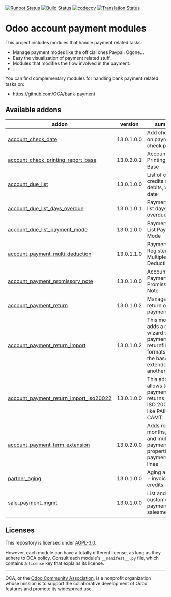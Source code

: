 [![Runbot Status](https://runbot.odoo-community.org/runbot/badge/flat/96/13.0.svg)](https://runbot.odoo-community.org/runbot/repo/github-com-oca-account-payment-96)
[![Build Status](https://travis-ci.com/OCA/account-payment.svg?branch=13.0)](https://travis-ci.com/OCA/account-payment)
[![codecov](https://codecov.io/gh/OCA/account-payment/branch/13.0/graph/badge.svg)](https://codecov.io/gh/OCA/account-payment)
[![Translation Status](https://translation.odoo-community.org/widgets/account-payment-13-0/-/svg-badge.svg)](https://translation.odoo-community.org/engage/account-payment-13-0/?utm_source=widget)

<!-- /!\ do not modify above this line -->

# Odoo account payment modules

This project includes modules that handle payment related tasks:

* Manage payment modes like the official ones Paypal. Ogone...
* Easy the visualization of payment related stuff.
* Modules that modifies the flow involved in the payment.
* ...

You can find complementary modules for handling bank payment related tasks on:

 * https://github.com/OCA/bank-payment

<!-- /!\ do not modify below this line -->

<!-- prettier-ignore-start -->

[//]: # (addons)

Available addons
----------------
addon | version | summary
--- | --- | ---
[account_check_date](account_check_date/) | 13.0.1.0.0 | Add check date on payment for check printing
[account_check_printing_report_base](account_check_printing_report_base/) | 13.0.2.0.1 | Account Check Printing Report Base
[account_due_list](account_due_list/) | 13.0.1.0.0 | List of open credits and debits, with due date
[account_due_list_days_overdue](account_due_list_days_overdue/) | 13.0.1.0.1 | Payments Due list days overdue
[account_due_list_payment_mode](account_due_list_payment_mode/) | 13.0.1.0.0 | Payment Due List Payment Mode
[account_payment_multi_deduction](account_payment_multi_deduction/) | 13.0.1.1.0 | Payment Register with Multiple Deduction
[account_payment_promissory_note](account_payment_promissory_note/) | 13.0.1.0.0 | Account Payment Promissory Note
[account_payment_return](account_payment_return/) | 13.0.1.0.2 | Manage the return of your payments
[account_payment_return_import](account_payment_return_import/) | 13.0.1.0.2 | This module adds a generic wizard to import payment returnfile formats. Is only the base to be extended by anothermodules
[account_payment_return_import_iso20022](account_payment_return_import_iso20022/) | 13.0.1.0.0 | This addon allows to import payment returns from ISO 20022 files like PAIN or CAMT.
[account_payment_term_extension](account_payment_term_extension/) | 13.0.2.0.0 | Adds rounding, months, weeks and multiple payment days properties on payment term lines
[partner_aging](partner_aging/) | 13.0.1.0.0 | Aging as a view - invoices and credits
[sale_payment_mgmt](sale_payment_mgmt/) | 13.0.1.0.0 | List and create customer payments for salesmen

[//]: # (end addons)

<!-- prettier-ignore-end -->

## Licenses

This repository is licensed under [AGPL-3.0](LICENSE).

However, each module can have a totally different license, as long as they adhere to OCA
policy. Consult each module's `__manifest__.py` file, which contains a `license` key
that explains its license.

----

OCA, or the [Odoo Community Association](http://odoo-community.org/), is a nonprofit
organization whose mission is to support the collaborative development of Odoo features
and promote its widespread use.
